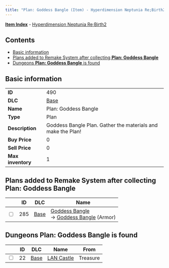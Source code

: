 ```yaml
---
title: "Plan: Goddess Bangle (Item) - Hyperdimension Neptunia Re;Birth2"
---
```


[**Item Index**](/neptunia/rb2/item/index.html) - [Hyperdimension Neptunia Re;Birth2](/neptunia/rb2)

## Contents

- [Basic information](#basic-information)
- [Plans added to Remake System after collecting **Plan: Goddess Bangle**](#plans-added-to-remake-system-after-collecting-plan-goddess-bangle)
- [Dungeons **Plan: Goddess Bangle** is found](#dungeons-plan-goddess-bangle-is-found)

## Basic information

|   |   |
| -- | -- |
| **ID** | 490 |
| **DLC** | [Base](/neptunia/rb2/dlc/0-base.html) |
| **Name** | Plan: Goddess Bangle |
| **Type** | Plan |
| **Description** | Goddess Bangle Plan. Gather the materials and make the Plan! |
| **Buy Price** | 0 |
| **Sell Price** | 0 |
| **Max inventory** | 1 |

## Plans added to Remake System after collecting **Plan: Goddess Bangle**

|    | ID | DLC | Name |
| -- | -- | --- | ---- |
| <input type="checkbox" id="rb2-remake-0-285" class="trackbox" /> | 285 | [Base](/neptunia/rb2/dlc/0-base.html) | [Goddess Bangle](/neptunia/rb2/remake/0-285-goddess-bangle.html)<br />→ [Goddess Bangle](/neptunia/rb2/item/0-1643-goddess-bangle.html) (Armor) |

## Dungeons **Plan: Goddess Bangle** is found

|    | ID | DLC | Name | From |
| -- | -- | --- | ---- | ---- |
| <input type="checkbox" id="rb2-dungeon-0-22" class="trackbox" /> | 22 | [Base](/neptunia/rb2/dlc/0-base.html) | [LAN Castle](/neptunia/rb2/dungeon/0-22-lan-castle.html) | Treasure |